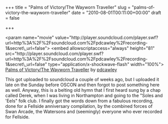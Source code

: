 +++
title = "Palms of Victory/The Wayworn Traveller"
slug = "palms-of-victory-the-wayworn-traveller"
date = "2010-08-01T00:11:00+00:00"
draft = false

+++

<object height="81" width="100%">
&lt;param name="movie" value="http://player.soundcloud.com/player.swf?url=http%3A%2F%2Fsoundcloud.com%2Fpdcawley%2Frecording-1&secret\_url=false"&gt;</param> <param name="allowscriptaccess" value="always"></param> &lt;embed allowscriptaccess="always" height="81" src="http://player.soundcloud.com/player.swf?url=http%3A%2F%2Fsoundcloud.com%2Fpdcawley%2Frecording-1&secret\_url=false" type="application/x-shockwave-flash" width="100%"&gt;</embed> </object> <span><a href="http://soundcloud.com/pdcawley/recording-1">Palms of Victory/The Wayworn Traveller</a> by <a href="http://soundcloud.com/pdcawley">pdcawley</a></span>

This got uploaded to soundcloud a couple of weeks ago, but I uploaded it late on the Sunday before OSCON and then forgot to post something here as well. Anyway, this is a belting old hymn that I first heard sung by a chap called Derek, when I was living in Northampton and going to the "Soles and 'Eels" folk club. I finally got the words down from a fabulous recording, done for a Fellside anniversary compilation, by the combined forces of Swan Arcade, the Watersons and (seemingly) everyone who ever recorded for Fellside.

